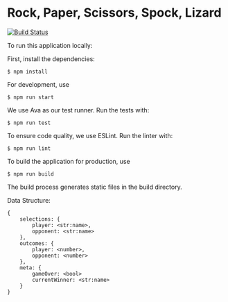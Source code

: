# Rock, Paper, Scissors, Spock, Lizard
[![Build Status](https://semaphoreci.com/api/v1/marciaga/rpssl-application/branches/master/badge.svg)](https://semaphoreci.com/marciaga/rpssl-application)

To run this application locally:

First, install the dependencies:

`$ npm install`

For development, use

`$ npm run start`

We use Ava as our test runner. Run the tests with:

`$ npm run test`

To ensure code quality, we use ESLint. Run the linter with:

`$ npm run lint`

To build the application for production, use

`$ npm run build`

The build process generates static files in the build directory.

Data Structure:
```
{
    selections: {
        player: <str:name>,    
        opponent: <str:name>
    },
    outcomes: {
        player: <number>,
        opponent: <number>
    },
    meta: {
        gameOver: <bool>
        currentWinner: <str:name>
    }
}
```

